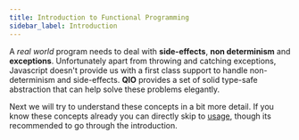 ```yaml
---
title: Introduction to Functional Programming
sidebar_label: Introduction
---
```


A _real world_ program needs to deal with **side-effects**, **non determinism** and **exceptions**. Unfortunately apart from throwing and catching exceptions, Javascript doesn't provide us with a first class support to handle non-determinism and side-effects. **QIO** provides a set of solid type-safe abstraction that can help solve these problems elegantly.

Next we will try to understand these concepts in a bit more detail. If you know these concepts already you can directly skip to [usage], though its recommended to go through the introduction.

[usage]:/qio/web/docs/installation
